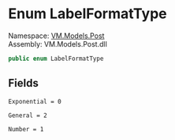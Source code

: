 # <a id="VM_Models_Post_LabelFormatType"></a> Enum LabelFormatType

Namespace: [VM.Models.Post](VM.Models.Post.md)  
Assembly: VM.Models.Post.dll  

```csharp
public enum LabelFormatType
```

## Fields

`Exponential = 0` 

`General = 2` 

`Number = 1` 

